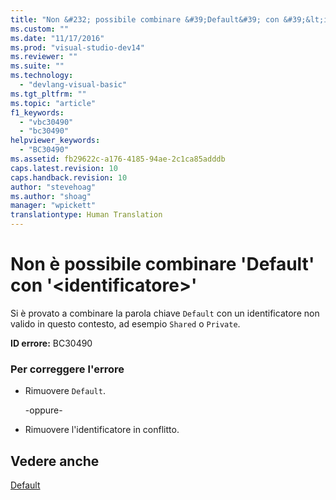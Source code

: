 ```yaml
---
title: "Non &#232; possibile combinare &#39;Default&#39; con &#39;&lt;identificatore&gt;&#39; | Microsoft Docs"
ms.custom: ""
ms.date: "11/17/2016"
ms.prod: "visual-studio-dev14"
ms.reviewer: ""
ms.suite: ""
ms.technology: 
  - "devlang-visual-basic"
ms.tgt_pltfrm: ""
ms.topic: "article"
f1_keywords: 
  - "vbc30490"
  - "bc30490"
helpviewer_keywords: 
  - "BC30490"
ms.assetid: fb29622c-a176-4185-94ae-2c1ca85adddb
caps.latest.revision: 10
caps.handback.revision: 10
author: "stevehoag"
ms.author: "shoag"
manager: "wpickett"
translationtype: Human Translation
---
```

# Non &#232; possibile combinare &#39;Default&#39; con &#39;&lt;identificatore&gt;&#39;
Si è provato a combinare la parola chiave `Default` con un identificatore non valido in questo contesto, ad esempio `Shared` o `Private`.  
  
 **ID errore:** BC30490  
  
### Per correggere l'errore  
  
-   Rimuovere `Default`.  
  
     \-oppure\-  
  
-   Rimuovere l'identificatore in conflitto.  
  
## Vedere anche  
 [Default](../../visual-basic/language-reference/modifiers/default.md)